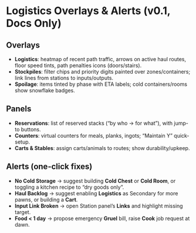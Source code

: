 # Logistics Overlays & Alerts (v0.1, Docs Only)

## Overlays
- **Logistics**: heatmap of recent path traffic, arrows on active haul routes, floor speed tints, path penalties icons (doors/stairs).
- **Stockpiles**: filter chips and priority digits painted over zones/containers; link lines from stations to inputs/outputs.
- **Spoilage**: items tinted by phase with ETA labels; cold containers/rooms show snowflake badges.

## Panels
- **Reservations**: list of reserved stacks (“by who → for what”), with jump-to buttons.
- **Counters**: virtual counters for meals, planks, ingots; “Maintain Y” quick-setup.
- **Carts & Stables**: assign carts/animals to routes; show durability/upkeep.

## Alerts (one-click fixes)
- **No Cold Storage** → suggest building **Cold Chest** or **Cold Room**, or toggling a kitchen recipe to “dry goods only”.
- **Haul Backlog** → suggest enabling **Logistics** as Secondary for more pawns, or building a **Cart**.
- **Input Link Broken** → open Station panel’s **Links** and highlight missing target.
- **Food < 1 day** → propose emergency **Gruel** bill, raise **Cook** job request at dawn.
